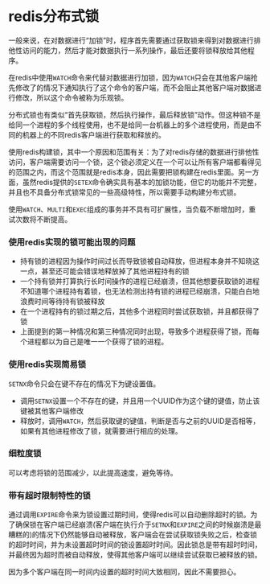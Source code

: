 # redis分布式锁

一般来说，在对数据进行“加锁”时，程序首先需要通过获取锁来得到对数据进行排他性访问的能力，然后才能对数据执行一系列操作，最后还要将锁释放给其他程序。

在redis中使用`WATCH`命令来代替对数据进行加锁，因为`WATCH`只会在其他客户端抢先修改了的情况下通知执行了这个命令的客户端，而不会阻止其他客户端对数据进行修改，所以这个命令被称为乐观锁。

分布式锁也有类似“首先获取锁，然后执行操作，最后释放锁”动作。但这种锁不是给同一个进程的多个线程使用，也不是给同一台机器上的多个进程使用，而是由不同的机器上的不同redis客户端进行获取和释放的。

使用redis构建锁，其中一个原因和范围有关：为了对redis存储的数据进行排他性访问，客户端需要访问一个锁，这个锁必须定义在一个可以让所有客户端都看得见的范围之内，而这个范围就是redis本身，因此需要把锁构建在redis里面。另一方面，虽然redis提供的`SETEX`命令确实具有基本的加锁功能，但它的功能并不完整，并且也不具备分布式锁常见的一些高级特性，所以需要手动构建分布式锁。

使用`WATCH`、`MULTI`和`EXEC`组成的事务并不具有可扩展性，当负载不断增加时，重试次数将不断提高。



### 使用redis实现的锁可能出现的问题

- 持有锁的进程因为操作时间过长而导致锁被自动释放，但进程本身并不知晓这一点，甚至还可能会错误地释放掉了其他进程持有的锁
- 一个持有锁并打算执行长时间操作的进程已经崩溃，但其他想要获取锁的进程不知道哪个进程持有着锁，也无法检测出持有锁的进程已经崩溃，只能白白地浪费时间等待持有锁被释放
- 在一个进程持有的锁过期之后，其他多个进程同时尝试获取锁，并且都获得了锁
- 上面提到的第一种情况和第三种情况同时出现，导致多个进程获得了锁，而每个进程都以为自己是唯一一个获得了锁的进程。



### 使用redis实现简易锁

`SETNX`命令只会在键不存在的情况下为键设置值。

- 调用`SETNX`设置一个不存在的键，并且用一个UUID作为这个键的键值，防止该键被其他客户端修改
- 释放时，调用`WATCH`，然后获取键的键值，判断是否与之前的UUID是否相等，如果有其他进程修改了锁，就需要进行相应的处理。

### 细粒度锁

可以考虑将锁的范围减少，以此提高速度，避免等待。

### 带有超时限制特性的锁

通过调用`EXPIRE`命令来为锁设置过期时间，使得redis可以自动删除超时的锁。为了确保锁在客户端已经崩溃(客户端在执行介于`SETNX`和`EXPIRE`之间的时候崩溃是最糟糕的)的情况下仍然能够自动被释放，客户端会在尝试获取锁失败之后，检查锁的超时时间，并为未设置超时时间的锁设置超时时间。因此锁总是带有超时时间，并最终因为超时而被自动释放，使得其他客户端可以继续尝试获取已被释放的锁。

因为多个客户端在同一时间内设置的超时时间大致相同，因此不需要担心。

